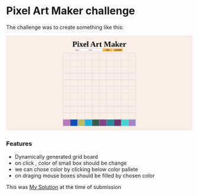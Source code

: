 # Pixel Art Maker challenge

The challenge was to create something like this:

<img src="assets/demo.png">

### Features

- Dynamically generated grid board
- on click , color of small box should be change
- we can chose color by clicking below color pallete
- on draging mouse boxes should be filled by chosen color

This was [My Solution](https://codepen.io/kmrakash/pen/dyGQWgE?__cf_chl_jschl_tk__=eeefcc3990b0bfd85e948a6e8390ab76a70d95ba-1595071490-0-ARfIudQ_Gq6_mNOE_Gij43mVeMSiFQJo4jh_8jcNmtdySliu_wy9kqqhHl5ugOhAk_u9g02G46JitqiV5izd5fVu-2DC22ZOx8hiKScaQ-sflBInDqf6OWjrxya5AKqwqJ9bLxHy_jROntaeQenL44wvUlcZcRtaFTWOXmLAFjXZr6L_6kAdSqaFfhEbxzD5t9e8vpN8y5S6UMXh1nMEifbtu_tVEvZf0LmsipcMkb9zjAip5EIs31PHwzoUu1k3xdUNLupG3Pwk45ybkIuX0Pz16f04wd7RTLnGHGlUTBsxNZJeYRhtE9E_O1ijtlrr93u8mmqnhVR_B7PBMTFQpnY) at the time of submission
